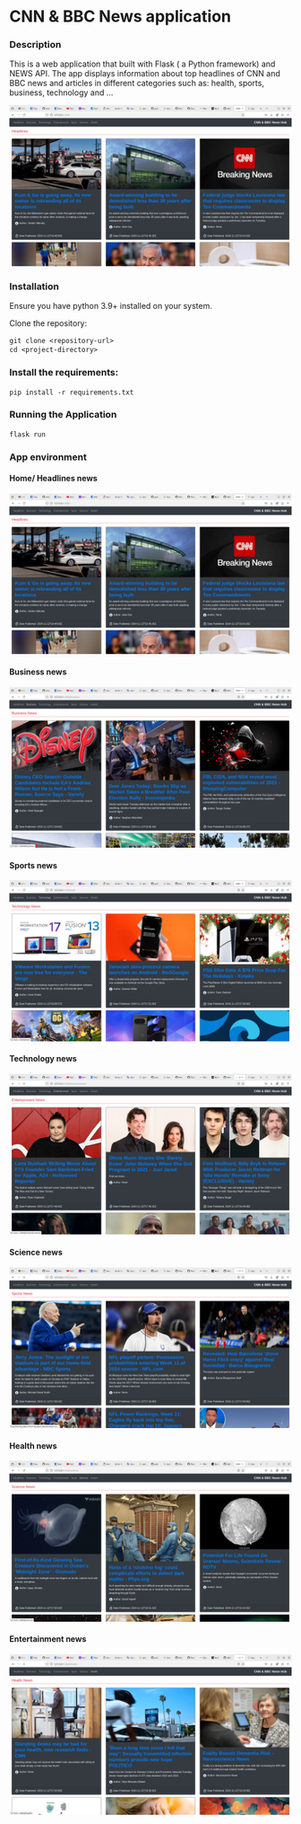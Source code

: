#   CNN & BBC News application

### Description
This is a web application that built with Flask ( a Python framework) and NEWS API. 
The app displays information about top headlines of CNN and BBC news and articles in different categories such as: health, sports, business, technology and ... 

![home page](https://github.com/FahimeMirveisi/Python_for_Deployment/blob/main/API_FastAPI/NewsApp/static/images/screenshots/1.png)

### Installation

Ensure you have python 3.9+ installed on your system.

Clone the repository:

```
git clone <repository-url>
cd <project-directory>
```

### Install the requirements:

```
pip install -r requirements.txt
```

### Running the Application

```
flask run
```
### App environment

#### Home/ Headlines news
![headlines page](https://github.com/FahimeMirveisi/Python_for_Deployment/blob/main/API_FastAPI/NewsApp/static/images/screenshots/1.png)

#### Business news
![business page](https://github.com/FahimeMirveisi/Python_for_Deployment/blob/main/API_FastAPI/NewsApp/static/images/screenshots/2.png)

#### Sports news
![sport page](https://github.com/FahimeMirveisi/Python_for_Deployment/blob/main/API_FastAPI/NewsApp/static/images/screenshots/3.png)

#### Technology news
![tech page](https://github.com/FahimeMirveisi/Python_for_Deployment/blob/main/API_FastAPI/NewsApp/static/images/screenshots/4.png)


#### Science news
![science page](https://github.com/FahimeMirveisi/Python_for_Deployment/blob/main/API_FastAPI/NewsApp/static/images/screenshots/5.png)


#### Health news
![health page](https://github.com/FahimeMirveisi/Python_for_Deployment/blob/main/API_FastAPI/NewsApp/static/images/screenshots/6.png)

#### Entertainment news
![entertainment page](https://github.com/FahimeMirveisi/Python_for_Deployment/blob/main/API_FastAPI/NewsApp/static/images/screenshots/7.png)
